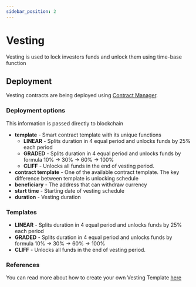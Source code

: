 ```yaml
---
sidebar_position: 2
---
```


# Vesting

Vesting is used to lock investors funds and unlock them using time-base function

## Deployment

Vesting contracts are being deployed using [Contract Manager](/docs/admin-panel/ContractManager).  

### Deployment options

This information is passed directly to blockchain

- **template** - Smart contract template with its unique functions
  - **LINEAR** - Splits duration in 4 equal period and unlocks funds by 25% each period
  - **GRADED** - Splits duration in 4 equal period and unlocks funds by formula 10% -> 30% -> 60% -> 100%
  - **CLIFF** - Unlocks all funds in the end of vesting period.
- **contract template** - One of the available contract template. The key difference between template is unlocking schedule
- **beneficiary** - The address that can withdraw currency
- **start time** - Starting date of vesting schedule
- **duration** - Vesting duration

### Templates

- **LINEAR** - Splits duration in 4 equal period and unlocks funds by 25% each period
- **GRADED** - Splits duration in 4 equal period and unlocks funds by formula 10% -> 30% -> 60% -> 100%
- **CLIFF** - Unlocks all funds in the end of vesting period.

### References

You can read more about how to create your own Vesting Template [here](https://docs.openzeppelin.com/contracts/4.x/api/finance#VestingWallet)
